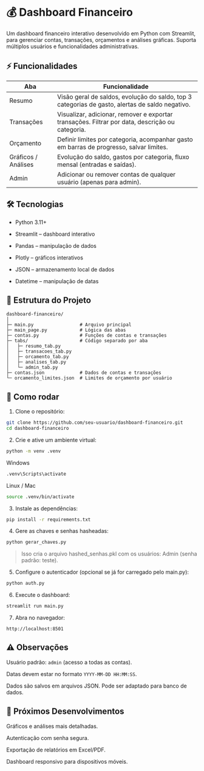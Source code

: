 # 💰 Dashboard Financeiro


Um dashboard financeiro interativo desenvolvido em Python com Streamlit, para gerenciar contas, transações, orçamentos e análises gráficas. Suporta múltiplos usuários e funcionalidades administrativas.

## ⚡ Funcionalidades
| Aba | Funcionalidade |
|--------|----------------|
|Resumo	| Visão geral de saldos, evolução do saldo, top 3 categorias de gasto, alertas de saldo negativo.|
|Transações	| Visualizar, adicionar, remover e exportar transações. Filtrar por data, descrição ou categoria.|
|Orçamento	| Definir limites por categoria, acompanhar gasto em barras de progresso, salvar limites.|
|Gráficos / Análises	| Evolução do saldo, gastos por categoria, fluxo mensal (entradas e saídas).|
|Admin	| Adicionar ou remover contas de qualquer usuário (apenas para admin).|

## 🛠 Tecnologias

* Python 3.11+

* Streamlit – dashboard interativo

* Pandas – manipulação de dados

* Plotly – gráficos interativos

* JSON – armazenamento local de dados

* Datetime – manipulação de datas

## 📁 Estrutura do Projeto
```
dashboard-financeiro/
│
├─ main.py                 # Arquivo principal  
├─ main_page.py            # Lógica das abas  
├─ contas.py               # Funções de contas e transações  
├─ tabs/                   # Código separado por aba  
│   ├─ resumo_tab.py  
│   ├─ transacoes_tab.py  
│   ├─ orcamento_tab.py  
│   ├─ analises_tab.py  
│   └─ admin_tab.py  
├─ contas.json             # Dados de contas e transações  
└─ orcamento_limites.json  # Limites de orçamento por usuário  
```

## 🚀 Como rodar

1. Clone o repositório:

```bash
git clone https://github.com/seu-usuario/dashboard-financeiro.git
cd dashboard-financeiro
```


2. Crie e ative um ambiente virtual:

```bash
python -m venv .venv
```
Windows
```bash
.venv\Scripts\activate
```
Linux / Mac
```bash
source .venv/bin/activate
```

3. Instale as dependências:
```bash
pip install -r requirements.txt
```
4. Gere as chaves e senhas hasheadas:

```bash 
python gerar_chaves.py
```
>Isso cria o arquivo hashed_senhas.pkl com os usuários: Admin (senha padrão: teste).

5. Configure o autenticador (opcional se já for carregado pelo main.py):

```bash
python auth.py
```


6. Execute o dashboard:

```bash
streamlit run main.py
```

7. Abra no navegador:
```
http://localhost:8501
```
## ⚠ Observações

Usuário padrão: ``admin`` (acesso a todas as contas).

Datas devem estar no formato ``YYYY-MM-DD HH:MM:SS``.

Dados são salvos em arquivos JSON. Pode ser adaptado para banco de dados.

## 🔮 Próximos Desenvolvimentos

Gráficos e análises mais detalhadas.

Autenticação com senha segura.

Exportação de relatórios em Excel/PDF.

Dashboard responsivo para dispositivos móveis.